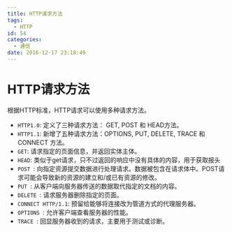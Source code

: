 ```yaml
---
title: HTTP请求方法
tags:
  - HTTP
id: 54
categories:
  - 通信
date: 2016-12-17 23:18:49
---
```


# HTTP请求方法

根据HTTP标准，HTTP请求可以使用多种请求方法。

- `HTTP1.0`:  定义了三种请求方法： GET, POST 和 HEAD方法。
- `HTTP1.1`:  新增了五种请求方法：OPTIONS, PUT, DELETE, TRACE 和 CONNECT 方法。
- `GET`:   请求指定的页面信息，并返回实体主体。
- `HEAD`:   类似于get请求，只不过返回的响应中没有具体的内容，用于获取报头
- `POST `:   向指定资源提交数据进行处理请求。数据被包含在请求体中。POST请求可能会导致新的资源的建立和/或已有资源的修改。
- `PUT `:  从客户端向服务器传送的数据取代指定的文档的内容。
- `DELETE `:   请求服务器删除指定的页面。
- `CONNECT HTTP/1.1`:   预留给能够将连接改为管道方式的代理服务器。
- `OPTIONS `:   允许客户端查看服务器的性能。
- `TRACE `:   回显服务器收到的请求，主要用于测试或诊断。